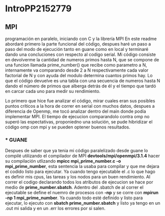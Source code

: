 
# IntroPP2152779

## MPI

programación en paralelo, iniciando con C y la librería MPI
En este readme abordaré primero la parte funcional del código, despues haré un paso a paso del modo de ejecución tanto en guane como en local y terminaré dando 
una concluciones con respecto al codigo serial.
Mi código consiste en devolverme la cantidad de numeros primos hasta N, que se compone de una funcion llamada prime_number() que recibe como parametro a N, 
internamente va comparando desde 2 a N respectivamente cada valor factorial de N y con ayuda del modulo determina cuantos primos hay. Lo que el código devuelve 
es una tabla con una secuencia de numeros hasta N dando el número de primos que alberga detrás de él y el tiempo que tardó en carcar cada uno para medir su 
rendimiento.

Lo primero que hice fue analizar el código, mirar cuales eran sus posibles puntos críticos a la hora de correr en serial con muchos datos, despues a diferencia de Openmp, me tocó analizar dentro del main donde podía implementar MPI. El tiempo de ejecucion comparandolo contra omp no superó las espectativas, proponiedno una solución, se pude hibridizar el código omp con mpi y se pueden optener buenos resultados. 

### * GUANE

Despues de saber que ya tenia mi código paralelizado desde guane lo compilé utilizando el compilador de MPI **devtools/mpi/openmpi/3.1.4** hacer su compilación 
utlizando **mpicc mpi_prime_number.c -o mpi_prime_number**, esta sentencia la usaba para compilar y  que me dejara el codido listo para 
ejecutar. Ya cuando tengo ejecutable el .c lo que hago es definir mis cpus, las tareas y los nodos para un buen rendimiento. Al correr el codigo declarando todos los atributos de ejecucion se hace por medio de **prime_number.sbatch**. Adentro del .sbatch de al correr el ejecutable se define el nuemro de procesos con **-np** y se corre con **mpirun -np 1 mpi_prime_number**.  Ya cuando todo esté definido y listo para ejecutar, lo ejecuto con 
**sbatch prime_number.sbatch** y listo ya tengo en un .out mi salida y en un .err los errores por si salen. 
